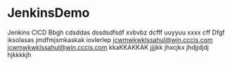 # JenkinsDemo
Jenkins CICD
Bbgh
cdsddas
dssdsdfsdf
xvbvbz
dcfff
uuyyuu
xxxx
cff
Dfgf
iksolasas
jmdfmjsmkaskak
iovlerlep
jcwmwkwklssahul@win.cccis.com
jcwmwkwklssahul@win.cccis.com
kkaKKAKKAK
jjjjkk
jhxcjkx
jhdjjdjdj
hjkkkkjh
